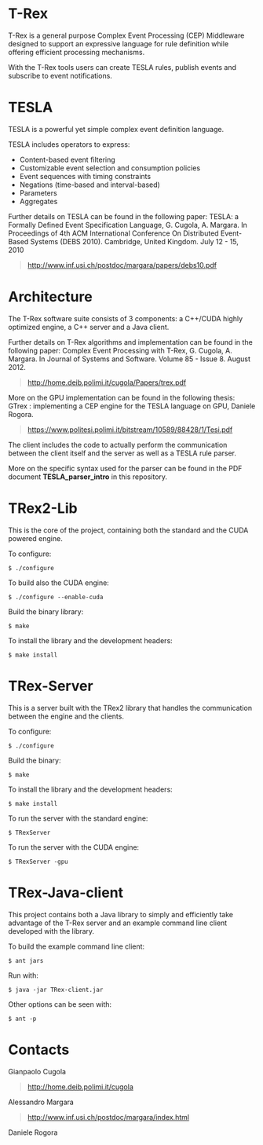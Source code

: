 T-Rex
=====

T-Rex is a general purpose Complex Event Processing (CEP) Middleware designed to support an expressive language for rule definition while offering efficient processing mechanisms.

With the T-Rex tools users can create TESLA rules, publish events and subscribe to event notifications.

TESLA
=====

TESLA is a powerful yet simple complex event definition language.

TESLA includes operators to express:

- Content-based event filtering
- Customizable event selection and consumption policies
- Event sequences with timing constraints
- Negations (time-based and interval-based)
- Parameters
- Aggregates

Further details on TESLA can be found in the following paper: 
TESLA: a Formally Defined Event Specification Language, G. Cugola, A. Margara. In Proceedings of 4th ACM International Conference On Distributed Event-Based Systems (DEBS 2010). Cambridge, United Kingdom. July 12 - 15, 2010
> http://www.inf.usi.ch/postdoc/margara/papers/debs10.pdf

Architecture
============

The T-Rex software suite consists of 3 components: a C++/CUDA highly optimized engine, a C++ server and a Java client.

Further details on T-Rex algorithms and implementation can be found in the following paper: 
Complex Event Processing with T-Rex, G. Cugola, A. Margara. In Journal of Systems and Software. Volume 85 - Issue 8. August 2012.
> http://home.deib.polimi.it/cugola/Papers/trex.pdf

More on the GPU implementation can be found in the following thesis: 
GTrex : implementing a CEP engine for the TESLA language on GPU, Daniele Rogora.
> https://www.politesi.polimi.it/bitstream/10589/88428/1/Tesi.pdf

The client includes the code to actually perform the communication between the client itself and the server as well as a TESLA rule parser.

More on the specific syntax used for the parser can be found in the PDF document **TESLA_parser_intro** in this repository.

TRex2-Lib
=========

This is the core of the project, containing both the standard and the CUDA powered engine. 

To configure:

    $ ./configure
    
To build also the CUDA engine:

    $ ./configure --enable-cuda
    
Build the binary library:

    $ make
    
To install the library and the development headers:

    $ make install
        

TRex-Server
===========

This is a server built with the TRex2 library that handles the communication between the engine and the clients.

To configure:

    $ ./configure
    
Build the binary:

    $ make
    
To install the library and the development headers:

    $ make install
    
To run the server with the standard engine:

    $ TRexServer
    
To run the server with the CUDA engine:

    $ TRexServer -gpu

TRex-Java-client
================

This project contains both a Java library to simply and efficiently take advantage of the T-Rex server and an example command line client developed with the library.

To build the example command line client:

    $ ant jars
    
Run with:

    $ java -jar TRex-client.jar 
    
Other options can be seen with:

    $ ant -p
    
Contacts
========

Gianpaolo Cugola

> http://home.deib.polimi.it/cugola

Alessandro Margara

> http://www.inf.usi.ch/postdoc/margara/index.html

Daniele Rogora 